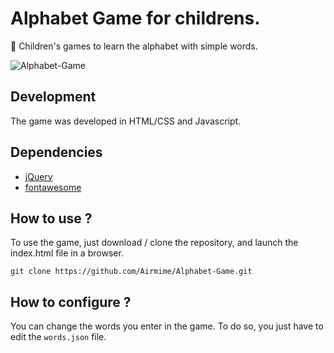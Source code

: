# Alphabet Game for childrens.
:blue_book: Children's games to learn the alphabet with simple words.

![Alphabet-Game](https://www.zupimages.net/up/22/01/akd3.png)


## Development
The game was developed in HTML/CSS and Javascript.

## Dependencies
* [jQuery](https://jquery.com/)
* [fontawesome](https://fontawesome.com)

## How to use ?
To use the game, just download / clone the repository, and launch the index.html file in a browser.

```
git clone https://github.com/Airmime/Alphabet-Game.git
```

## How to configure ?
You can change the words you enter in the game. To do so, you just have to edit the `words.json` file.


